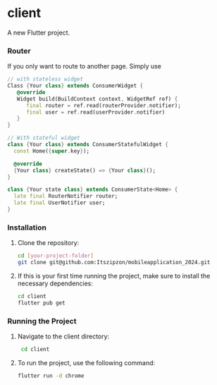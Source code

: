 # client

A new Flutter project.

### Router
If you only want to route to another page. Simply use 
``` dart
// with stateless widget
Class {Your class} extends ConsumerWidget {
   @override
   Widget build(BuildContext context, WidgetRef ref) {
      final router = ref.read(routerProvider.notifier);
      final user = ref.read(userProvider.notifier)
   }
}

// With stateful widget
class {Your class} extends ConsumerStatefulWidget {
  const Home({super.key});

  @override
  {Your class} createState() => {Your class}();
}

class {Your state class} extends ConsumerState<Home> {
  late final RouterNotifier router;
  late final UserNotifier user;
}
``` 
### Installation
1. Clone the repository:
   ```bash
   cd [your-project-folder]
   git clone git@github.com:Itszipzon/mobileapplication_2024.git
   ```

2. If this is your first time running the project, make sure to install the necessary dependencies:
   ```bash
   cd client
   flutter pub get
   ```

### Running the Project

1. Navigate to the client directory:
   ```bash
    cd client
   ```
2. To run the project, use the following command:
   ```bash
   flutter run -d chrome
   ```